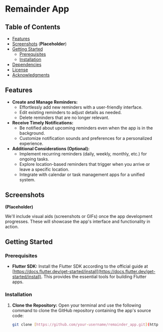 # Remainder App

## Table of Contents

* [Features](#features)
* [Screenshots](#screenshots) (**Placeholder**)
* [Getting Started](#getting-started)
    * [Prerequisites](#prerequisites)
    * [Installation](#installation)
* [Dependencies](#dependencies)
* [License](#license)
* [Acknowledgments](#acknowledgments)

## Features

* **Create and Manage Reminders:**
    * Effortlessly add new reminders with a user-friendly interface.
    * Edit existing reminders to adjust details as needed.
    * Delete reminders that are no longer relevant.
* **Receive Timely Notifications:**
    * Be notified about upcoming reminders even when the app is in the background.
    * Customize notification sounds and preferences for a personalized experience.
* **Additional Considerations (Optional):**
    * Implement recurring reminders (daily, weekly, monthly, etc.) for ongoing tasks.
    * Explore location-based reminders that trigger when you arrive or leave a specific location.
    * Integrate with calendar or task management apps for a unified system.

## Screenshots

**(Placeholder)**

We'll include visual aids (screenshots or GIFs) once the app development progresses. These will showcase the app's interface and functionality in action.

## Getting Started

### Prerequisites

* **Flutter SDK:** Install the Flutter SDK according to the official guide at [https://docs.flutter.dev/get-started/install](https://docs.flutter.dev/get-started/install). This provides the essential tools for building Flutter apps.

### Installation

1. **Clone the Repository:**
   Open your terminal and use the following command to clone the GitHub repository containing the app's source code:

   ```bash
   git clone [https://github.com/your-username/remainder_app.git](https://github.com/your-username/remainder_app.git)
